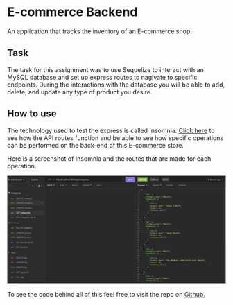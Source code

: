 # E-commerce Backend

An application that tracks the inventory of an E-commerce shop.

## Task

The task for this assignment was to use Sequelize to interact with an MySQL database and set up express routes to nagivate to specific endpoints. During the interactions with the database you will be able to add, delete, and update any type of product you desire. 

## How to use

The technology used to test the express is called Insomnia. [Click here](https://drive.google.com/file/d/1S3BUl4LzFihkgAQxLP-AVRriLSjBEhDm/view) to see how the API routes function and be able to see how specific operations can be performed on the back-end of this E-commerce store.

Here is a screenshot of Insomnia and the routes that are made for each operation.

![ScreenshotOfInsomnia](./assets/img/E-commerceSS.png)

To see the code behind all of this feel free to visit the repo on [Github.](https://github.com/E-Albert/e-commerce-back-end)



